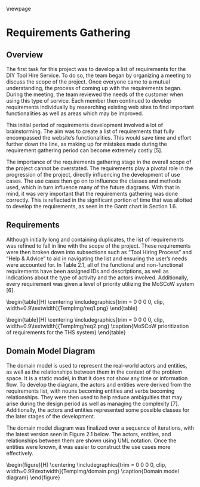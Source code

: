 \newpage 

# Requirements Gathering

## Overview

The first task for this project was to develop a list of requirements for the DIY Tool Hire Service.  To do so, the team began by organizing a meeting to discuss the scope of the project.  Once everyone came to a mutual understanding, the process of coming up with the requirements began.  During the meeting, the team reviewed the needs of the customer when using this type of service.  Each member then continued to develop requirements individually by researching existing web sites to find important functionalities as well as areas which may be improved.

This initial period of requirements development involved a lot of brainstorming.  The aim was to create a list of requirements that fully encompassed the website’s functionalities.  This would save time and effort further down the line, as making up for mistakes made during the requirement gathering period can become extremely costly [5].

The importance of the requirements gathering stage in the overall scope of the project cannot be overstated.  The requirements play a pivotal role in the progression of the project, directly influencing the development of use cases.  The use cases then go on to influence the classes and methods used, which in turn influence many of the future diagrams.  With that in mind, it was very important that the requirements gathering was done correctly. This is reflected in the significant portion of time that was allotted to develop the requirements, as seen in the Gantt chart in Section 1.6.


## Requirements

Although initially long and containing duplicates, the list of requirements was refined to fall in line with the scope of the project. These requirements were then broken down into subsections such as “Tool Hiring Process” and “Help & Advice” to aid in navigating the list and ensuring the user’s needs were accounted for. In Table 2.1, all of the functional and non-functional requirements have been assigned IDs and descriptions, as well as indications about the type of activity and the actors involved.  Additionally, every requirement was given a level of priority utilizing the MoSCoW system [6].

\begin{table}[H]
      \centering
      \includegraphics[trim = 0 0 0 0, clip, width=0.9\textwidth]{TempImg/req1.png}
 \end{table}

 \begin{table}[H]
      \centering
      \includegraphics[trim = 0 0 0 0, clip, width=0.9\textwidth]{TempImg/req2.png}
      \caption{MoSCoW prioritization of requirements for the THS system}
 \end{table}

## Domain Model Diagram

The domain model is used to represent the real-world actors and entities, as well as the relationships between them in the context of the problem space. It is a static model, in that it does not show any time or information flow. To develop the diagram, the actors and entities were derived from the requirements list, with nouns becoming entities and verbs becoming relationships.  They were then used to help reduce ambiguities that may arise during the design period as well as managing the complexity [7].  Additionally, the actors and entities represented some possible classes for the later stages of the development.

The domain model diagram was finalized over a sequence of iterations, with the latest version seen in Figure 2.1 below.  The actors, entities, and relationships between them are shown using UML notation. Once the entities were known, it was easier to construct the use cases more effectively.

 \begin{figure}[H]
      \centering
      \includegraphics[trim = 0 0 0 0, clip, width=0.99\textwidth]{TempImg/domain.png}
      \caption{Domain model diagram}
 \end{figure}

